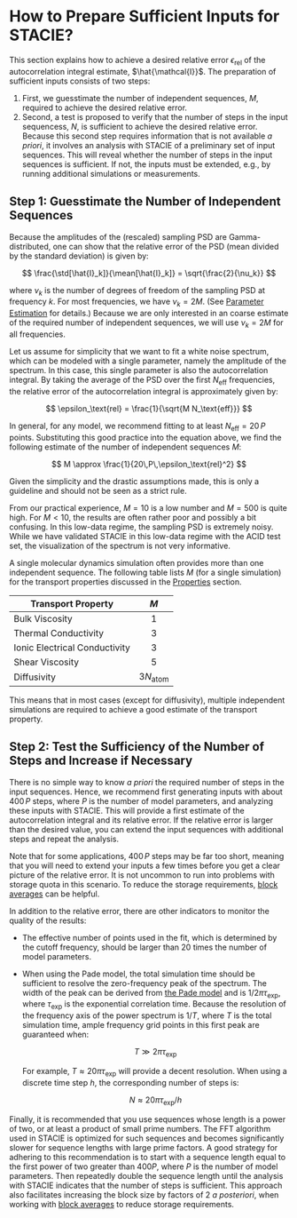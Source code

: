 # How to Prepare Sufficient Inputs for STACIE?

This section explains how to achieve a desired relative error $\epsilon_\text{rel}$
of the autocorrelation integral estimate, $\hat{\mathcal{I}}$.
The preparation of sufficient inputs consists of two steps:

1. First, we guesstimate the number of independent sequences, $M$, required
   to achieve the desired relative error.
2. Second, a test is proposed to verify that the number of steps in the input sequencess, $N$,
   is sufficient to achieve the desired relative error.
   Because this second step requires information that is not available *a priori*,
   it involves an analysis with STACIE of a preliminary set of input sequences.
   This will reveal whether the number of steps in the input sequences is sufficient.
   If not, the inputs must be extended, e.g., by running additional simulations or measurements.

## Step 1: Guesstimate the Number of Independent Sequences

Because the amplitudes of the (rescaled) sampling PSD are Gamma-distributed,
one can show that the relative error of the PSD (mean divided by the standard deviation)
is given by:

$$
     \frac{\std[\hat{I}_k]}{\mean[\hat{I}_k]} = \sqrt{\frac{2}{\nu_k}}
$$

where $\nu_k$ is the number of degrees of freedom of the sampling PSD at frequency $k$.
For most frequencies, we have $\nu_k=2M$.
(See [Parameter Estimation](../autocorrelation_integral/statistics.md) for details.)
Because we are only interested in an coarse estimate of the required number of independent sequences,
we will use $\nu_k=2M$ for all frequencies.

Let us assume for simplicity that we want to fit a white noise spectrum,
which can be modeled with a single parameter, namely the amplitude of the spectrum.
In this case, this single parameter is also the autocorrelation integral.
By taking the average of the PSD over the first $N_\text{eff}$ frequencies,
the relative error of the autocorrelation integral is approximately given by:

$$
     \epsilon_\text{rel} = \frac{1}{\sqrt{M N_\text{eff}}}
$$

In general, for any model, we recommend fitting to at least $N_\text{eff}=20\,P$ points.
Substituting this good practice into the equation above,
we find the following estimate of the number of independent sequences $M$:

$$
     M \approx \frac{1}{20\,P\,\epsilon_\text{rel}^2}
$$

Given the simplicity and the drastic assumptions made,
this is only a guideline and should not be seen as a strict rule.

From our practical experience, $M=10$ is a low number and $M=500$ is quite high.
For $M<10$, the results are often rather poor and possibly a bit confusing.
In this low-data regime, the sampling PSD is extremely noisy.
While we have validated STACIE in this low-data regime with the ACID test set,
the visualization of the spectrum is not very informative.

A single molecular dynamics simulation often provides more than one independent sequence.
The following table lists $M$ (for a single simulation) for the transport properties discussed
in the [Properties](../properties/index.md) section.

| Transport Property |  $M$  |
| ------------------ | :---: |
| Bulk Viscosity | $1$ |
| Thermal Conductivity | $3$ |
| Ionic Electrical Conductivity | $3$ |
| Shear Viscosity | $5$ |
| Diffusivity | $3N_\text{atom}$ |

This means that in most cases (except for diffusivity), multiple independent simulations
are required to achieve a good estimate of the transport property.

## Step 2: Test the Sufficiency of the Number of Steps and Increase if Necessary

There is no simple way to know *a priori* the required number of steps in the input sequences.
Hence, we recommend first generating inputs with about $400\,P$ steps,
where $P$ is the number of model parameters, and analyzing these inputs with STACIE.
This will provide a first estimate of the autocorrelation integral and its relative error.
If the relative error is larger than the desired value,
you can extend the input sequences with additional steps and repeat the analysis.

Note that for some applications, $400\,P$ steps may be far too short,
meaning that you will need to extend your inputs a few times
before you get a clear picture of the relative error.
It is not uncommon to run into problems with storage quota in this scenario.
To reduce the storage requirements, [block averages](block_averages.md) can be helpful.

In addition to the relative error, there are other indicators to monitor
the quality of the results:

- The effective number of points used in the fit, which is determined by the cutoff frequency,
  should be larger than 20 times the number of model parameters.
- When using the Pade model, the total simulation time should be sufficient
  to resolve the zero-frequency peak of the spectrum.
  The width of the peak can be derived from
  [the Pade model](../autocorrelation_integral/model.md)
  and is $1/2\pi\tau_\text{exp}$,
  where $\tau_\text{exp}$ is the exponential correlation time.
  Because the resolution of the frequency axis of the power spectrum is $1/T$,
  where $T$ is the total simulation time,
  ample frequency grid points in this first peak are guaranteed when:

  $$
        T \gg 2\pi\tau_\text{exp}
  $$

  For example, $T \approx 20\pi\tau_\text{exp}$ will provide a decent resolution.
  When using a discrete time step $h$, the corresponding number of steps is:

  $$
        N \approx 20\pi\tau_\text{exp}/h
  $$

Finally, it is recommended that you use sequences whose length is a power of two,
or at least a product of small prime numbers.
The FFT algorithm used in STACIE is optimized for such sequences
and becomes significantly slower for sequence lengths with large prime factors.
A good strategy for adhering to this recommendation is to start with a sequence length
equal to the first power of two greater than $400 P$, where $P$ is the number of model parameters.
Then repeatedly double the sequence length
until the analysis with STACIE indicates that the number of steps is sufficient.
This approach also facilitates increasing the block size by factors of 2 *a posteriori*,
when working with [block averages](block_averages.md) to reduce storage requirements.
